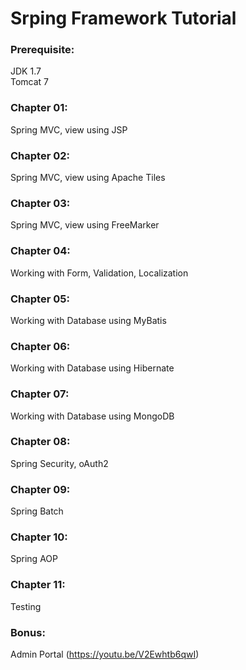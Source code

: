# Srping Framework Tutorial

### Prerequisite:
JDK 1.7
<br />
Tomcat 7

### Chapter 01:
Spring MVC, view using JSP

### Chapter 02:
Spring MVC, view using Apache Tiles

### Chapter 03:
Spring MVC, view using FreeMarker

### Chapter 04:
Working with Form, Validation, Localization

### Chapter 05:
Working with Database using MyBatis

### Chapter 06:
Working with Database using Hibernate

### Chapter 07:
Working with Database using MongoDB

### Chapter 08:
Spring Security, oAuth2

### Chapter 09:
Spring Batch

### Chapter 10:
Spring AOP

### Chapter 11:
Testing

### Bonus:
Admin Portal (https://youtu.be/V2Ewhtb6qwI)